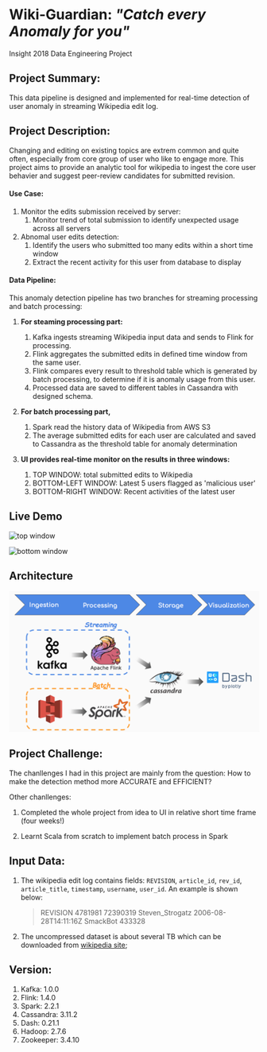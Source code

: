 # Wiki-Guardian:  *"Catch every Anomaly for you"*

Insight 2018 Data Engineering Project

## Project Summary:

This data pipeline is designed and implemented for real-time detection of user anomaly in streaming Wikipedia edit log.



## Project Description:

Changing and editing on existing topics are extrem common and quite often, especially from core group of user who like to engage more. This project aims to provide an analytic tool for wikipedia to ingest the core user behavier and suggest peer-review candidates for submitted revision.

#### Use Case:

1. Monitor the edits submission received by server:
   1. Monitor trend of total submission to identify unexpected usage across all servers
2. Abnomal user edits detection:
   1. Identify the users who submitted too many edits within a short time window
   2. Extract the recent activity for this user from database to display

#### Data Pipeline:

This anomaly detection pipeline has two branches for streaming processing and batch processing:

1. **For steaming processing part:** 

   1. Kafka ingests streaming Wikipedia input data and sends to Flink for processing. 
   2. Flink aggregates the submitted edits in defined time window from the same user.
   3. Flink compares every result to threshold table which is generated by batch processing, to determine if it is anomaly usage from this user.
   4. Processed data are saved to different tables in Cassandra with designed schema.

2. **For batch processing part,** 

   1. Spark read the history data of Wikipedia from AWS S3
   2. The average submitted edits for each user are calculated and saved to Cassandra as the threshold table for anomaly determination

3. **UI provides real-time monitor on the results in three windows:**

   1. TOP WINDOW: total submitted edits to Wikipedia
   2. BOTTOM-LEFT WINDOW: Latest 5 users flagged as 'malicious user'
   3. BOTTOM-RIGHT WINDOW: Recent activities of the latest user

   

   



## Live Demo

![top window](https://github.com/kaenyyh/Insight_project_2018b/blob/master/images/topwindow12.gif)

![bottom window](https://github.com/kaenyyh/Insight_project_2018b/blob/master/images/bottomwindow10.gif)



## Architecture

![arch](images/arch2.png)



## Project Challenge: 

The chanllenges I had in this project are mainly from the question: How to make the detection method more ACCURATE and EFFICIENT? 





Other chanllenges: 

1. Completed the whole project from idea to UI in relative short time frame (four weeks!)

2. Learnt Scala from scratch to implement batch process in Spark

   

## Input Data:

1. The wikipedia edit log contains fields: `REVISION`,  `article_id`, `rev_id`,  `article_title`, `timestamp`,  `username`,  `user_id`. An example is shown below:
   > REVISION 4781981 72390319 Steven_Strogatz 2006-08-28T14:11:16Z SmackBot 433328 

   

2. The uncompressed dataset is about several TB which can be downloaded from [wikipedia site](https://en.wikipedia.org/wiki/Wikipedia:Database_download);

   

## Version:

1. Kafka: 1.0.0
2. Flink: 1.4.0
3. Spark: 2.2.1
4. Cassandra: 3.11.2
5. Dash: 0.21.1
6. Hadoop: 2.7.6
7. Zookeeper: 3.4.10

